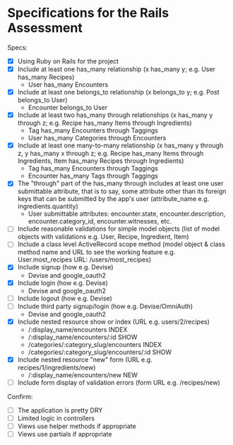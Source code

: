 # Specifications for the Rails Assessment

Specs:
- [x] Using Ruby on Rails for the project
- [x] Include at least one has_many relationship (x has_many y; e.g. User has_many Recipes)
    - User has_many Encounters
- [x] Include at least one belongs_to relationship (x belongs_to y; e.g. Post belongs_to User)
    - Encounter belongs_to User
- [x] Include at least two has_many through relationships (x has_many y through z; e.g. Recipe has_many Items through Ingredients)
    - Tag has_many Encounters through Taggings
    - User has_many Categories through Encounters
- [x] Include at least one many-to-many relationship (x has_many y through z, y has_many x through z; e.g. Recipe has_many Items through Ingredients, Item has_many Recipes through Ingredients)
    - Tag has_many Encounters through Taggings
    - Encounter has_many Tags through Taggings
- [x] The "through" part of the has_many through includes at least one user submittable attribute, that is to say, some attribute other than its foreign keys that can be submitted by the app's user (attribute_name e.g. ingredients.quantity)
    - User submittable attributes: encounter.state, encounter.description, encounter.category_id, encounter.witnesses, etc.
- [ ] Include reasonable validations for simple model objects (list of model objects with validations e.g. User, Recipe, Ingredient, Item)
- [ ] Include a class level ActiveRecord scope method (model object & class method name and URL to see the working feature e.g. User.most_recipes URL: /users/most_recipes)
- [x] Include signup (how e.g. Devise)
    - Devise and google_oauth2
- [x] Include login (how e.g. Devise)
    - Devise and google_oauth2
- [ ] Include logout (how e.g. Devise)
- [ ] Include third party signup/login (how e.g. Devise/OmniAuth)
    - Devise and google_oauth2
- [x] Include nested resource show or index (URL e.g. users/2/recipes)
    - /:display_name/encounters INDEX
    - /:display_name/encounters/:id SHOW
    - /categories/:category_slug/encounters INDEX
    - /categories/:category_slug/encounters/:id SHOW
- [x] Include nested resource "new" form (URL e.g. recipes/1/ingredients/new)
    - /:display_name/encounters/new NEW
- [ ] Include form display of validation errors (form URL e.g. /recipes/new)

Confirm:
- [ ] The application is pretty DRY
- [ ] Limited logic in controllers
- [ ] Views use helper methods if appropriate
- [ ] Views use partials if appropriate
